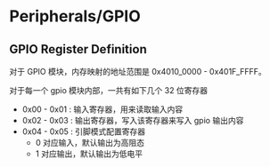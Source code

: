 # Peripherals/GPIO

## GPIO Register Definition

对于 GPIO 模块，内存映射的地址范围是 0x4010_0000 - 0x401F_FFFF。

对于每一个 gpio 模块内部，一共有如下几个 32 位寄存器

- 0x00 - 0x01 : 输入寄存器，用来读取输入内容
- 0x02 - 0x03 : 输出寄存器，写入该寄存器来写入 gpio 输出内容
- 0x04 - 0x05 : 引脚模式配置寄存器
  - 0 对应输入，默认输出为高阻态
  - 1 对应输出，默认输出为低电平
